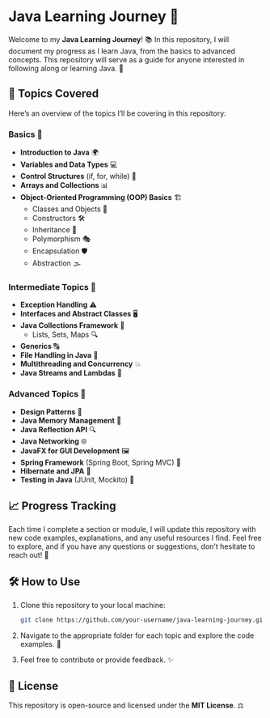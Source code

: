 # Java Learning Journey 🚀

Welcome to my **Java Learning Journey**! 📚 In this repository, I will document my progress as I learn Java, from the basics to advanced concepts. This repository will serve as a guide for anyone interested in following along or learning Java. 🌱

## 📘 Topics Covered

Here’s an overview of the topics I’ll be covering in this repository:

### Basics 🏁
- **Introduction to Java** 🌍
- **Variables and Data Types** 💻
- **Control Structures** (if, for, while) 🔄
- **Arrays and Collections** 📊
- **Object-Oriented Programming (OOP) Basics** 🏗️
  - Classes and Objects 🧩
  - Constructors 🛠️
  - Inheritance 🔄
  - Polymorphism 🎭
  - Encapsulation 🛡️
  - Abstraction 🌫️

### Intermediate Topics 🔎
- **Exception Handling** ⚠️
- **Interfaces and Abstract Classes** 🖥️
- **Java Collections Framework** 🧳
  - Lists, Sets, Maps 🔍
- **Generics** 🔠
- **File Handling in Java** 📂
- **Multithreading and Concurrency** 💥
- **Java Streams and Lambdas** 🍃

### Advanced Topics 🚀
- **Design Patterns** 🔧
- **Java Memory Management** 🧠
- **Java Reflection API** 🔍
- **Java Networking** 🌐
- **JavaFX for GUI Development** 🖼️
- **Spring Framework** (Spring Boot, Spring MVC) 🌱
- **Hibernate and JPA** 🔄
- **Testing in Java** (JUnit, Mockito) 🧪

## 📈 Progress Tracking

Each time I complete a section or module, I will update this repository with new code examples, explanations, and any useful resources I find. Feel free to explore, and if you have any questions or suggestions, don't hesitate to reach out! 💬

## 🛠️ How to Use

1. Clone this repository to your local machine:
    ```bash
    git clone https://github.com/your-username/java-learning-journey.git
    ```

2. Navigate to the appropriate folder for each topic and explore the code examples. 📂

3. Feel free to contribute or provide feedback. ✨

## 📜 License

This repository is open-source and licensed under the **MIT License**. ⚖️

